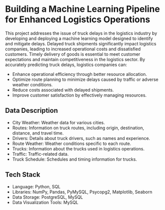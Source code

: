 # Building a Machine Learning Pipeline for Enhanced Logistics Operations

This project addresses the issue of truck delays in the logistics industry by developing and deploying a 
machine learning model designed to identify and mitigate delays. Delayed truck shipments significantly impact 
logistics companies, leading to increased operational costs and dissatisfied customers. Timely delivery of goods
is essential to meet customer expectations and maintain competitiveness in the logistics sector. By accurately 
predicting truck delays, logistics companies can:

- Enhance operational efficiency through better resource allocation.
- Optimize route planning to minimize delays caused by traffic or adverse weather conditions.
- Reduce costs associated with delayed shipments.
- Improve customer satisfaction by effectively managing resources.

## Data Description
- City Weather: Weather data for various cities.
- Routes: Information on truck routes, including origin, destination, distance, and travel time.
- Drivers: Details about truck drivers, such as names and experience.
- Route Weather: Weather conditions specific to each route.
- Trucks: Information about the trucks used in logistics operations.
- Traffic: Traffic-related data.
- Truck Schedule: Schedules and timing information for trucks.

## Tech Stack
- Language: Python, SQL
- Libraries: NumPy, Pandas, PyMySQL, Psycopg2, Matplotlib, Seaborn
- Data Storage: PostgreSQL, MySQL
- Data Visualization Tools: MySQL
